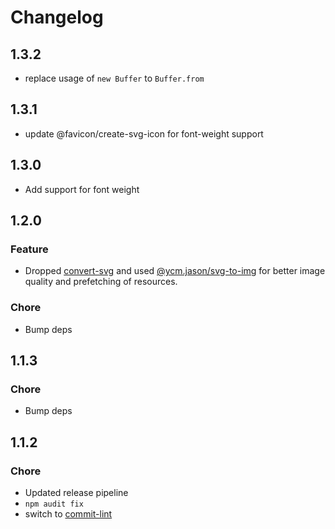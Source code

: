 # Changelog

## 1.3.2
- replace usage of `new Buffer` to `Buffer.from`

## 1.3.1
- update @favicon/create-svg-icon for font-weight support

## 1.3.0
- Add support for font weight

## 1.2.0

### Feature
- Dropped [convert-svg](https://github.com/NotNinja/convert-svg) and used [@ycm.jason/svg-to-img](https://github.com/ycmjason/svg-to-img) for better image quality and prefetching of resources.

### Chore
- Bump deps

## 1.1.3

### Chore
- Bump deps


## 1.1.2

### Chore
- Updated release pipeline
- `npm audit fix`
- switch to [commit-lint](http://marionebl.github.io/commitlint/#/)
